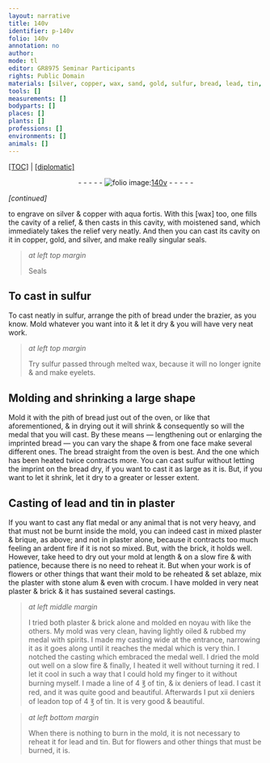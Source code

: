 ```yaml
---
layout: narrative
title: 140v
identifier: p-140v
folio: 140v
annotation: no
author:
mode: tl
editor: GR8975 Seminar Participants
rights: Public Domain
materials: [silver, copper, wax, sand, gold, sulfur, bread, lead, tin, plaster, brique, brick, flowers, stone alum, crocum, oiled, spirits]
tools: []
measurements: []
bodyparts: []
places: []
plants: []
professions: []
environments: []
animals: []
---
```


<p><a href="{{ site.baseurl }}/translation/">[TOC]</a> | <a href="{{ site.baseurl }}/_texts/p-140v_tc.md/">[diplomatic]</a></p><div class="folio" align="center">- - - - - <a href="http://gallica.bnf.fr/ark:/12148/btv1b10500001g/f286.item.r=" target="_blank"><img src="https://cu-mkp.github.io/2017-workshop-edition/assets/photo-icon.png" alt="folio image: " style="display:inline-block; margin-bottom:-3px;"/>140v</a> - - - - - </div>  
 
*[continued]*
  
 to engrave on <span class="m">silver</span> & <span class="m">copper</span> with aqua fortis. With this [<span class="m">wax</span>] too, one fills the cavity of a relief, & then casts in this cavity, with moistened <span class="m">sand</span>, which immediately takes the relief very neatly. And then you can cast its cavity on it in <span class="m">copper</span>, <span class="m">gold</span>, and <span class="m">silver</span>, and make really singular seals.
 
> *at left top margin*
> 
> 
>   Seals
 
 
  

## To cast in <span class="m">sulfur</span>

 
 To cast neatly in <span class="m">sulfur</span>, arrange the pith of <span class="m">bread</span> under the brazier, as you know. Mold whatever you want into it & let it dry & you will have very neat work.
 
> *at left top margin*
> 
> 
>   Try <span class="m">sulfur</span> passed through melted <span class="m">wax</span>, because it will no longer ignite & and make eyelets.
 
 
  

## Molding and shrinking a large shape

 
 Mold it with the pith of bread just out of the oven, or like that aforementioned, & in drying out it will shrink & consequently so will the medal that you will cast. By these means — lengthening out or enlarging the imprinted bread — you can vary the shape & from one face make several different ones. The <span class="m">bread</span> straight from the oven is best. And the one which has been heated twice contracts more. You can cast <span class="m">sulfur</span> without letting the imprint on the <span class="m">bread</span> dry, if you want to cast it as large as it is. But, if you want to let it shrink, let it dry to a greater or lesser extent.
 
 
  

## Casting of <span class="m">lead</span> and <span class="m">tin</span> in <span class="m">plaster</span>

 
 If you want to cast any flat medal or any animal that is not very heavy, and that must not be burnt inside the mold, you can indeed cast in mixed <span class="m">plaster</span> & <span class="m">brique</span>, as above; and not in <span class="m">plaster</span> alone, because it contracts too much feeling an ardent fire if it is not so mixed. But, with the <span class="m">brick</span>, it holds well. However, take heed to dry out your mold at length & on a slow fire & with patience, because there is no need to reheat it. But when your work is of <span class="m">flowers</span> or other things that want their mold to be reheated & set ablaze, mix the plaster with <span class="m">stone alum</span> & even with <span class="m">crocum</span>. I have molded in very neat <span class="m">plaster</span> & <span class="m">brick</span> & it has sustained several castings.
 
> *at left middle margin*
> 
> 
>   I tried both <span class="m">plaster</span> & <span class="m">brick</span> alone and molded en noyau with like the others. My mold was very clean, having lightly <span class="m">oiled</span> & rubbed my medal with <span class="m">spirits</span>. I made my casting wide at the entrance, narrowing it as it goes along until it reaches the medal which is very thin. I notched the casting which embraced the medal well. I dried the mold out well on a slow fire & finally, I heated it well without turning it red. I let it cool in such a way that I could hold my finger to it without burning myself. I made a line of 4 ℥ of <span class="m">tin</span>, & ix deniers of <span class="m">lead</span>. I cast it red, and it was quite good and beautiful. Afterwards I put xii deniers of <span class="m">lead</span>on top of 4 ℥ of <span class="m">tin</span>. It is very good & beautiful.
 
> *at left bottom margin*
> 
> 
>   When there is nothing to burn in the mold, it is not necessary to reheat it for <span class="m">lead</span> and <span class="m">tin</span>. But for <span class="m">flowers</span> and other things that must be burned, it is.
 
